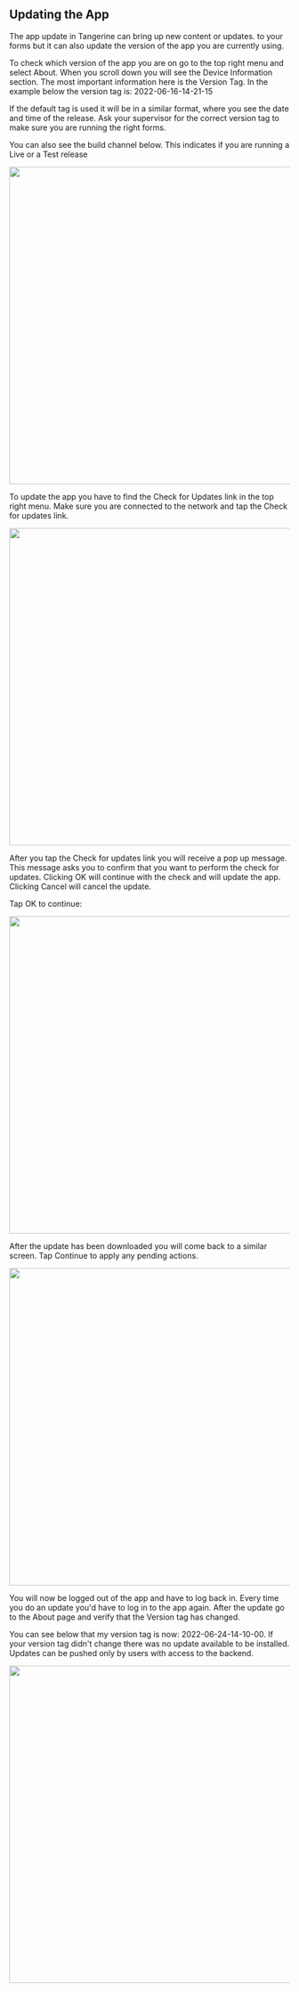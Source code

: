 Updating the App
----------------------------------------------------------------------------------------------

The app update in Tangerine can bring up new content or updates. to your forms but it can also update the version of the app you are currently using. 

To check which version of the app you are on go to the top right menu and select About. When you scroll down you will see the Device Information section. The most important information here is the Version Tag. In the example below the version tag is: 2022-06-16-14-21-15

If the default tag is used it will be in a similar format, where you see the date and time of the release. Ask your supervisor for the correct version tag to make sure you are running the right forms. 

You can also see the build channel below. This indicates if you are running a Live or a Test release

<img src="../media/update1.png" width="570">


To update the app you have to find the Check for Updates link in the top right menu. Make sure you are connected to the network and tap the Check for updates link.

<img src="../media/update2.png" width="570">




After you tap the Check for updates link you will receive a pop up message. This message asks you to confirm that you want to perform the check for updates. Clicking OK will continue with the check and will update the app. Clicking Cancel will cancel the update.

Tap OK to continue:



<img src="../media/update3.png" width="570">




After the update has been downloaded you will come back to a similar screen. Tap Continue to apply any pending actions.


<img src="../media/update4.png" width="570">



You will now be logged out of the app and have to log back in. Every time you do an update you'd have to log in to the app again. After the update go to the About page and verify that the Version tag has changed.

You can see below that my version tag is now: 2022-06-24-14-10-00. If your version tag didn't change there was no update available to be installed. Updates can be pushed only by users with access to the backend. 


<img src="../media/update5.png" width="570">

